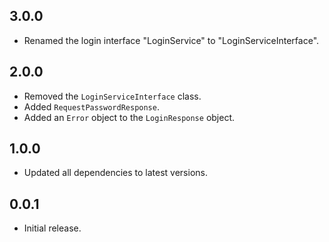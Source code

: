 ## 3.0.0

* Renamed the login interface "LoginService" to "LoginServiceInterface".

## 2.0.0 

* Removed the `LoginServiceInterface` class.
* Added `RequestPasswordResponse`.
* Added an `Error` object to the `LoginResponse` object.

## 1.0.0

* Updated all dependencies to latest versions.

## 0.0.1

* Initial release.
